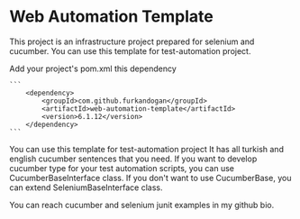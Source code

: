 # Web Automation Template

This project is an infrastructure project prepared for selenium and cucumber.
You can use this template for test-automation project.

Add your project's pom.xml this dependency

    ```
        <dependency>
            <groupId>com.github.furkandogan</groupId>
            <artifactId>web-automation-template</artifactId>
            <version>6.1.12</version>
        </dependency>
    ```

You can use this template for test-automation project
It has all turkish and english cucumber sentences that you need.
If you want to develop cucumber type for your test automation scripts, you can use CucumberBaseInterface class.
If you don't want to use CucumberBase, you can extend SeleniumBaseInterface class.

You can reach cucumber and selenium junit examples in my github bio.
